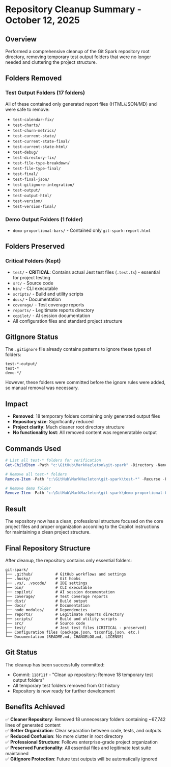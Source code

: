 # Repository Cleanup Summary - October 12, 2025

## Overview

Performed a comprehensive cleanup of the Git Spark repository root directory, removing temporary test output folders that were no longer needed and cluttering the project structure.

## Folders Removed

### Test Output Folders (17 folders)

All of these contained only generated report files (HTML/JSON/MD) and were safe to remove:

- `test-calendar-fix/`
- `test-charts/`
- `test-churn-metrics/`
- `test-current-state/`
- `test-current-state-final/`
- `test-current-state-html/`
- `test-debug/`
- `test-directory-fix/`
- `test-file-type-breakdown/`
- `test-file-type-final/`
- `test-final/`
- `test-final-json/`
- `test-gitignore-integration/`
- `test-output/`
- `test-output-html/`
- `test-version/`
- `test-version-final/`

### Demo Output Folders (1 folder)

- `demo-proportional-bars/` - Contained only `git-spark-report.html`

## Folders Preserved

### Critical Folders (Kept)

- `test/` - **CRITICAL**: Contains actual Jest test files (`.test.ts`) - essential for project testing
- `src/` - Source code
- `bin/` - CLI executable
- `scripts/` - Build and utility scripts
- `docs/` - Documentation
- `coverage/` - Test coverage reports
- `reports/` - Legitimate reports directory
- `copilot/` - AI session documentation
- All configuration files and standard project structure

## GitIgnore Status

The `.gitignore` file already contains patterns to ignore these types of folders:

```gitignore
test-*-output/
test-*
demo-*/
```

However, these folders were committed before the ignore rules were added, so manual removal was necessary.

## Impact

- **Removed**: 18 temporary folders containing only generated output files
- **Repository size**: Significantly reduced
- **Project clarity**: Much cleaner root directory structure
- **No functionality lost**: All removed content was regeneratable output

## Commands Used

```powershell
# List all test-* folders for verification
Get-ChildItem -Path "c:\GitHub\MarkHazleton\git-spark" -Directory -Name | Where-Object { $_ -like "test-*" } | Sort-Object

# Remove all test-* folders
Remove-Item -Path "c:\GitHub\MarkHazleton\git-spark\test-*" -Recurse -Force

# Remove demo folder
Remove-Item -Path "c:\GitHub\MarkHazleton\git-spark\demo-proportional-bars" -Recurse -Force
```

## Result

The repository now has a clean, professional structure focused on the core project files and proper organization according to the Copilot instructions for maintaining a clean project structure.

## Final Repository Structure

After cleanup, the repository contains only essential folders:

```text
git-spark/
├── .github/          # GitHub workflows and settings
├── .husky/           # Git hooks
├── .vs/, .vscode/    # IDE settings
├── bin/              # CLI executable
├── copilot/          # AI session documentation
├── coverage/         # Test coverage reports
├── dist/             # Build output
├── docs/             # Documentation
├── node_modules/     # Dependencies
├── reports/          # Legitimate reports directory
├── scripts/          # Build and utility scripts
├── src/              # Source code
├── test/             # Jest test files (CRITICAL - preserved)
├── Configuration files (package.json, tsconfig.json, etc.)
└── Documentation (README.md, CHANGELOG.md, LICENSE)
```

## Git Status

The cleanup has been successfully committed:

- Commit: `118f11f` - "Clean up repository: Remove 18 temporary test output folders"
- All temporary test folders removed from Git history
- Repository is now ready for further development

## Benefits Achieved

✅ **Cleaner Repository**: Removed 18 unnecessary folders containing ~67,742 lines of generated content  
✅ **Better Organization**: Clear separation between code, tests, and outputs  
✅ **Reduced Confusion**: No more clutter in root directory  
✅ **Professional Structure**: Follows enterprise-grade project organization  
✅ **Preserved Functionality**: All essential files and legitimate test suite maintained  
✅ **GitIgnore Protection**: Future test outputs will be automatically ignored
